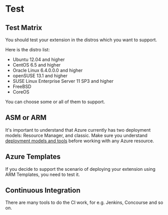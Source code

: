 # Test

## Test Matrix

You should test your extension in the distros which you want to support.

Here is the distro list:

* Ubuntu 12.04 and higher
* CentOS 6.5 and higher
* Oracle Linux 6.4.0.0.0 and higher
* openSUSE 13.1 and higher
* SUSE Linux Enterprise Server 11 SP3 and higher
* FreeBSD
* CoreOS

You can choose some or all of them to support.

## ASM or ARM

It's important to understand that Azure currently has two deployment models: Resource Manager, and classic. Make sure you understand [deployment models and tools](https://azure.microsoft.com/en-us/documentation/articles/azure-classic-rm/) before working with any Azure resource.

## Azure Templates

If you decide to support the scenario of deploying your extension using ARM Templates, you need to test it.

## Continuous Integration

There are many tools to do the CI work, for e.g. Jenkins, Concourse and so on.
